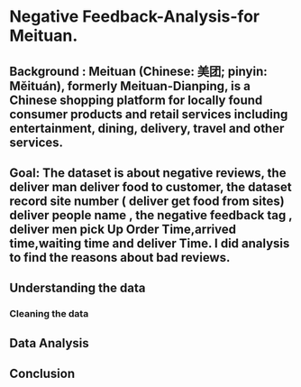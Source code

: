 # Negative Feedback-Analysis-for Meituan.
 
## Background : Meituan (Chinese: 美团; pinyin: Mĕituán), formerly Meituan-Dianping, is a Chinese shopping platform for locally found consumer products and retail services including entertainment, dining, delivery, travel and other services.
## Goal: The dataset is about negative reviews, the deliver man deliver food to customer, the dataset record site number ( deliver get food from sites) deliver people name , the negative feedback tag , deliver men pick Up Order Time,arrived time,waiting time and deliver Time. I did analysis to find the reasons about bad reviews. 

## Understanding the data
### Cleaning the data
### 
## Data Analysis 

## Conclusion




